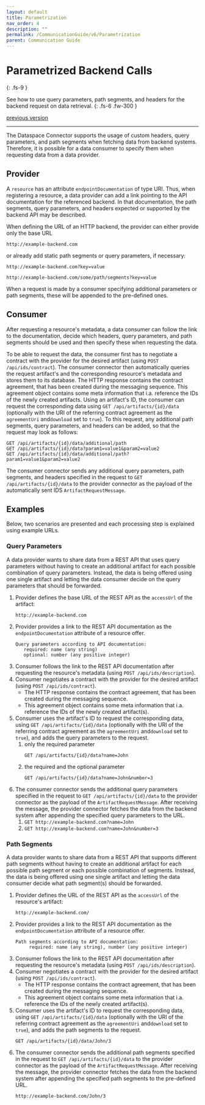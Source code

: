 ```yaml
---
layout: default
title: Parametrization
nav_order: 4
description: ""
permalink: /CommunicationGuide/v6/Parametrization
parent: Communication Guide
---
```


# Parametrized Backend Calls
{: .fs-9 }

See how to use query parameters, path segments, and headers for the backend request on data retrieval.
{: .fs-6 .fw-300 }

[previous version](../v5/parametrization.md)

---

The Dataspace Connector supports the usage of custom headers, query parameters, and path segments
when fetching data from backend systems. Therefore, it is possible for a data consumer to specify
them when requesting data from a data provider.

## Provider

A `resource` has an attribute `endpointDocumentation` of type URI. Thus, when registering a
resource, a data provider can add a link pointing to the API documentation for the referenced
backend. In that documentation, the path segments, query parameters, and headers expected or
supported by the backend API may be described.

When defining the URL of an HTTP backend, the provider can either provide only the base URL
```
http://example-backend.com
```

or already add static path segments or query parameters, if necessary:

```
http://example-backend.com?key=value
```

```
http://example-backend.com/some/path/segments?key=value
```

When a request is made by a consumer specifying additional parameters or path segments, these will
be appended to the pre-defined ones.

## Consumer

After requesting a resource's metadata, a data consumer can follow the link to the documentation,
decide which headers, query parameters, and path segments should be used and then specify these
when requesting the data.

To be able to request the data, the consumer first has to negotiate a contract with the provider for
the desired artifact (using `POST /api/ids/contract`). The consumer connector then automatically
queries the request artifact's and the corresponding resource's metadata and stores them to its
database. The HTTP response contains the contract agreement, that has been created during the
messaging sequence. This agreement object contains some meta information that i.a. reference the IDs
of the newly created artifacts. Using an artifact's ID, the consumer can request the corresponding
data using `GET /api/artifacts/{id}/data` (optionally with the URI of the referring contract agreement
as the `agreementUri` and`download` set to `true`). To this request, any additional path segments,
query parameters, and headers can be added, so that the request may look as follows:

```
GET /api/artifacts/{id}/data/additional/path
GET /api/artifacts/{id}/data?param1=value1&param2=value2
GET /api/artifacts/{id}/data/additional/path?param1=value1&param2=value2
```

The consumer connector sends any additional query parameters, path segments, and headers specified
in the request to `GET /api/artifacts/{id}/data` to the provider connector as the payload of the
automatically sent IDS `ArtifactRequestMessage`.

## Examples

Below, two scenarios are presented and each processing step is explained using example URLs.

### Query Parameters

A data provider wants to share data from a REST API that uses query parameters without having to
create an additional artifact for each possible combination of query parameters. Instead, the data
is being offered using one single artifact and letting the data consumer decide on the query
parameters that should be forwarded.


1. Provider defines the base URL of the REST API as the `accessUrl` of the artifact:
   ```
   http://example-backend.com
   ```
2. Provider provides a link to the REST API documentation as the `endpointDocumentation` attribute
   of a resource offer.
   ```
   Query parameters according to API documentation:
      required: name (any string)
      optional: number (any positive integer)
   ```
3. Consumer follows the link to the REST API documentation after requesting the resource's metadata
   (using `POST /api/ids/description`).
4. Consumer negotiates a contract with the provider for the desired artifact
   (using `POST /api/ids/contract`).
   * The HTTP response contains the contract agreement, that has been created during the
     messaging sequence.
   *  This agreement object contains some meta information that i.a. reference the IDs
     of the newly created artifact(s).
5. Consumer uses the artifact's ID to request the corresponding data, using
   `GET /api/artifacts/{id}/data` (optionally with the URI of the referring contract agreement
   as the `agreementUri` and`download` set to `true`), and adds the query parameters to the request.
    1) only the required parameter
        ```
        GET /api/artifacts/{id}/data?name=John
        ```
    2) the required and the optional parameter
        ```
        GET /api/artifacts/{id}/data?name=John&number=3
        ```
6. The consumer connector sends the additional query parameters specified in the request to
   `GET /api/artifacts/{id}/data` to the provider connector as the payload of the
   `ArtifactRequestMessage`. After receiving the message, the provider connector fetches the data
   from the backend system after appending the specified query parameters to the URL.
    1) `GET http://example-backend.com?name=John`
    2) `GET http://example-backend.com?name=John&number=3`

### Path Segments

A data provider wants to share data from a REST API that supports different path segments without
having to create an additional artifact for each possible path segment or each possible combination
of segments. Instead, the data is being offered using one single artifact and letting the data
consumer decide what path segment(s) should be forwarded.

1. Provider defines the URL of the REST API as the `accessUrl` of the resource's artifact:
   ```
   http://example-backend.com/
   ```
2. Provider provides a link to the REST API documentation as the `endpointDocumentation` attribute
   of a resource offer.
    ```
    Path segments according to API documentation:
         required: name (any string), number (any positive integer)
    ```
3. Consumer follows the link to the REST API documentation after requesting the resource's metadata
   (using `POST /api/ids/description`).
4. Consumer negotiates a contract with the provider for the desired artifact
   (using `POST /api/ids/contract`).
   * The HTTP response contains the contract agreement, that has been created during the
     messaging sequence.
   *  This agreement object contains some meta information that i.a. reference the IDs
      of the newly created artifact(s).
5. Consumer uses the artifact's ID to request the corresponding data, using
   `GET /api/artifacts/{id}/data` (optionally with the URI of the referring contract agreement
   as the `agreementUri` and`download` set to `true`), and adds the path segments to the request.
   ```
   GET /api/artifacts/{id}/data/John/3
   ```
6. The consumer connector sends the additional path segments specified in the request to
   `GET /api/artifacts/{id}/data` to the provider connector as the payload of the
   `ArtifactRequestMessage`. After receiving the message, the provider connector fetches the data
   from the backend system after appending the specified path segments to the pre-defined URL.
    ```
    http://example-backend.com/John/3
    ```
